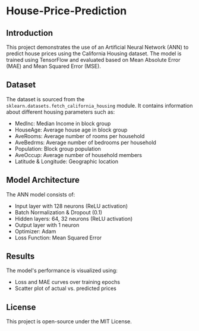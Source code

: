 # House-Price-Prediction

## Introduction
This project demonstrates the use of an Artificial Neural Network (ANN) to predict house prices using the California Housing dataset. The model is trained using TensorFlow and evaluated based on Mean Absolute Error (MAE) and Mean Squared Error (MSE).

## Dataset
The dataset is sourced from the `sklearn.datasets.fetch_california_housing` module. It contains information about different housing parameters such as:
- MedInc: Median Income in block group
- HouseAge: Average house age in block group
- AveRooms: Average number of rooms per household
- AveBedrms: Average number of bedrooms per household
- Population: Block group population
- AveOccup: Average number of household members
- Latitude & Longitude: Geographic location

## Model Architecture
The ANN model consists of:
- Input layer with 128 neurons (ReLU activation)
- Batch Normalization & Dropout (0.1)
- Hidden layers: 64, 32 neurons (ReLU activation)
- Output layer with 1 neuron
- Optimizer: Adam
- Loss Function: Mean Squared Error

## Results
The model's performance is visualized using:
- Loss and MAE curves over training epochs
- Scatter plot of actual vs. predicted prices

## License
This project is open-source under the MIT License.

